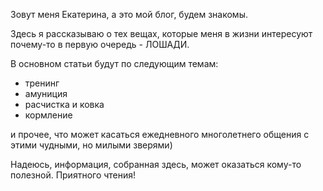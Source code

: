 Зовут меня Екатерина, а это мой блог, будем знакомы.

Здесь я рассказываю о тех вещах, которые меня в жизни интересуют почему-то в первую очередь -
ЛОШАДИ.

В основном статьи будут по следующим темам:

- тренинг
- амуниция
- расчистка и ковка
- кормление

и прочее, что может касаться ежедневного многолетнего общения с этими чудными, но милыми зверями)
  
Надеюсь, информация, собранная здесь, может оказаться кому-то полезной.
Приятного чтения!
